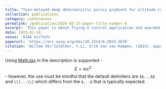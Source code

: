 ```yaml
---
title: "Twin-delayed deep deterministic policy gradient for altitude control of a flying-wing aircraft with an uncertain aerodynamic model"
collection: publications
category: conferences
permalink: /publication/2024-02-17-paper-title-number-4
excerpt: 'This paper is about flying-V control application and awarded the best student paper'
date: 2023-01-19
venue: 'AIAA SciTech'
paperurl: 'https://arc.aiaa.org/doi/10.2514/6.2023-2678'
citation: 'Willem V$\"{o}$lker, Y.Li, Erik-Jan van Kampen. (2023). &quot;Twin-delayed deep deterministic policy gradient for altitude control of a flying-wing aircraft with an uncertain aerodynamic model.&quot; <i>AIAA SciTech</i>.'
---
```


Using [MathJax](https://www.mathjax.org/) in the description is supported - $$E=mc^2$$ - however, the use must be mindful that the default delimiters are `$$...$$` and `\\[...\\]` which differs from the `$...$` that is typically expected.
